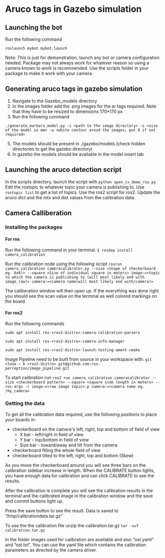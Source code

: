 # Aruco tags in Gazebo simulation

## Launching the bot 

Run the following command
```
roslaunch mybot mybot.launch
```
Note: This is just for demonstration, launch any bot or camera configuration needed. Package may not always work for whatever reason so using a camera known to work is recommended. Use the scripts folder in your package to make it work with your camera.
## Generating aruco tags in gazebo simulation 

1. Navigate to the Gazebo_models directory 
2. In the images folder add the .png images for the ar tags required. Note that they have to be resized to dimensions 170*170 px
3. Run the following command
```
./generate_markers_model.py -i <path to the image directory> -s <size of the model in mm> -w <white contour aroud the images; put 0 if not required>
```
5. The models should be present in ./gazebo/models (check hidden directories to get the gazebo directory)
6. In gazebo the models should be available in the model insert tab 

## Launching the aruco detection script

In the scripts directory, launch the script with `python open_cv_demo_ros.py`
Edit the rostopic to whatever topic your camera is publishing to. Use `rostopic list` to get a list of topics.
Use the ros2 script for ros2. Update the aruco dict and the mtx and dist values from the calibration data.

## Camera Calliberation

### Installing the packages

#### For ros

Run the following command in your terminal.
`$ rosdep install camera_calibration`

Run the calibration node using the following script
`rosrun camera_calibration cameracalibrator.py --size <shape of checkerboard eg. 8x6)> --square <Size of individual square in meters> image:=<topic to which the camera is publishing to (will most likely end with image_raw)> camera:=<camera name(will most likely end with/camera)>`

The caliberation window will then open up. If the everything was done right you should see the scan value on the terminal as well colored markings on the board. 

#### For ros2

Run the following commands
```
sudo apt install ros-<ros2-distro>-camera-calibration-parsers

sudo apt install ros-<ros2-distro>-camera-info-manager

sudo apt install ros-<ros2-distro>-launch-testing-ament-cmake

```
Image Pipeline need to be built from source in your workspace with:
`git clone – b <ros2-distro> git@github.com:ros-perception/image_pipeline.git`

To start calibration run 
`ros2 run camera_calibration cameracalibrator --size <checkerboard pattern> --square <square side length in meters> --ros-args -r image:=<raw image topic>-p camera:=<camera name eg. /my_camera>`

### Getting the data

To get all the calibration data required, use the following positions to place your boards in:
- checkerboard on the camera's left, right, top and bottom of field of view
  - X bar - left/right in field of view
  - Y bar - top/bottom in field of view
  - Size bar - toward/away and tilt from the camera
- checkerboard filling the whole field of view
- checkerboard tilted to the left, right, top and bottom (Skew)

As you move the checkerboard around you will see three bars on the calibration sidebar increase in length. When the CALIBRATE button lights, you have enough data for calibration and can click CALIBRATE to see the results.

After the calibration is complete you will see the calibration results in the terminal and the calibrated image in the calibration window and the save and commit buttons light up. 

Press the save button to see the result. Data is saved to “/tmp/calibrationdata.tar.gz”

To use the the calibration file unzip the calibration.tar.gz `tar -xvf calibration.tar.gz`

In the folder images used for calibration are available and also “ost.yaml” and “ost.txt”. You can use the yaml file which contains the calibration parameters as directed by the camera driver.
